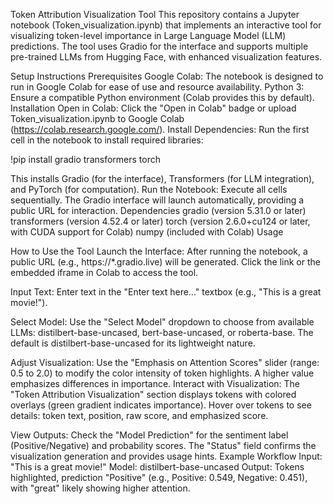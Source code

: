 Token Attribution Visualization Tool
This repository contains a Jupyter notebook (Token_visualization.ipynb) that implements
an interactive tool for visualizing token-level importance in Large Language Model (LLM) 
predictions. The tool uses Gradio for the interface and supports multiple pre-trained LLMs
from Hugging Face, with enhanced visualization features.

Setup Instructions
Prerequisites
Google Colab: The notebook is designed to run in Google Colab for ease of use and resource availability.
Python 3: Ensure a compatible Python environment (Colab provides this by default).
Installation
Open in Colab:
Click the "Open in Colab" badge or upload Token_visualization.ipynb to Google Colab (https://colab.research.google.com/).
Install Dependencies:
Run the first cell in the notebook to install required libraries:

!pip install gradio transformers torch

This installs Gradio (for the interface), Transformers (for LLM integration), and PyTorch (for computation).
Run the Notebook:
Execute all cells sequentially. The Gradio interface will launch automatically, providing a public URL for interaction.
Dependencies
gradio (version 5.31.0 or later)
transformers (version 4.52.4 or later)
torch (version 2.6.0+cu124 or later, with CUDA support for Colab)
numpy (included with Colab)
Usage

How to Use the Tool
Launch the Interface:
After running the notebook, a public URL (e.g., https://*.gradio.live) will be generated. Click the link or the embedded iframe in Colab to access the tool.

Input Text:
Enter text in the "Enter text here..." textbox (e.g., "This is a great movie!").

Select Model:
Use the "Select Model" dropdown to choose from available LLMs: distilbert-base-uncased, bert-base-uncased, or roberta-base. The default is distilbert-base-uncased for its lightweight nature.

Adjust Visualization:
Use the "Emphasis on Attention Scores" slider (range: 0.5 to 2.0) to modify the color intensity of token highlights. A higher value emphasizes differences in importance.
Interact with Visualization:
The "Token Attribution Visualization" section displays tokens with colored overlays (green gradient indicates importance).
Hover over tokens to see details: token text, position, raw score, and emphasized score.

View Outputs:
Check the "Model Prediction" for the sentiment label (Positive/Negative) and probability scores.
The "Status" field confirms the visualization generation and provides usage hints.
Example Workflow
Input: "This is a great movie!"
Model: distilbert-base-uncased
Output: Tokens highlighted, prediction "Positive" (e.g., Positive: 0.549, Negative: 0.451), with "great" likely showing higher attention.
